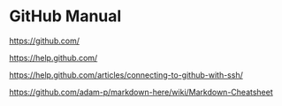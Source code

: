 # GitHub Manual

<https://github.com/>

<https://help.github.com/>

<https://help.github.com/articles/connecting-to-github-with-ssh/>

<https://github.com/adam-p/markdown-here/wiki/Markdown-Cheatsheet>